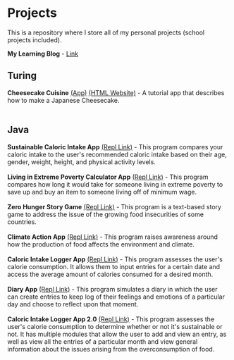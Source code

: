 # Projects
This is a repository where I store all of my personal projects (school projects included).

**My Learning Blog** - [Link](https://sites.google.com/student.tdsb.on.ca/richardsblog/home)

## Turing
**Cheesecake Cuisine** [(App)](https://github.com/sushimon/Projects/blob/main/Turing%20Summative/Turing%20App/Cheesecake%20Cuisine.t) [(HTML Website)](https://github.com/sushimon/Projects/blob/main/Turing%20Summative/Turing%20Website/Cheesecake%20Cuisine.html) - A tutorial app that describes how to make a Japanese Cheesecake.<br /> <br /> 

## Java
**Sustainable Caloric Intake App** [(Repl Link)](https://repl.it/@sushimon/Richard-Shi-Sustainable-Caloric-Intake-App) - This program compares your caloric intake to the user's recommended caloric intake based on their age, gender, weight, height, and physical activity levels. <br /> <br /> 
**Living in Extreme Poverty Calculator App** [(Repl Link)](https://repl.it/@sushimon/Richard-Shi-Living-in-Extreme-Poverty) - This program compares how long it would take for someone living in extreme poverty to save up and buy an item to someone living off of minimum wage. <br /> <br /> 
**Zero Hunger Story Game** [(Repl Link)](https://repl.it/@sushimon/Richard-Shi-Zero-Hunger-Story-Game) - This program is a text-based story game to address the issue of the growing food insecurities of some countries. <br /> <br /> 
**Climate Action App** [(Repl Link)](https://repl.it/@sushimon/Climate-Action-App) - This program raises awareness around how the production of food affects the environment and climate. <br /> <br /> 
**Caloric Intake Logger App** [(Repl Link)](https://repl.it/@sushimon/Richard-Shi-Improved-App-with-File-IO) - This program assesses the user's calorie consumption. It allows them to input entries for a certain date and access the average amount of calories consumed for a desired month. <br /> <br /> 
**Diary App** [(Repl Link)](https://repl.it/@sushimon/Richard-Shi-Diary-OOP-App) - This program simulates a diary in which the user can create entries to keep log of their feelings and emotions of a particular day and choose to reflect upon that moment. <br /> <br /> 
**Caloric Intake Logger App 2.0** [(Repl Link)](https://repl.it/@sushimon/Richard-Shi-OOP-2-PC) - This program assesses the user's calorie consumption to determine whether or not it's sustainable or not. It has multiple modules that allow the user to add and view an entry, as well as view all the entries of a particular month and view general information about the issues arising from the overconsumption of food. <br /> <br /> 
